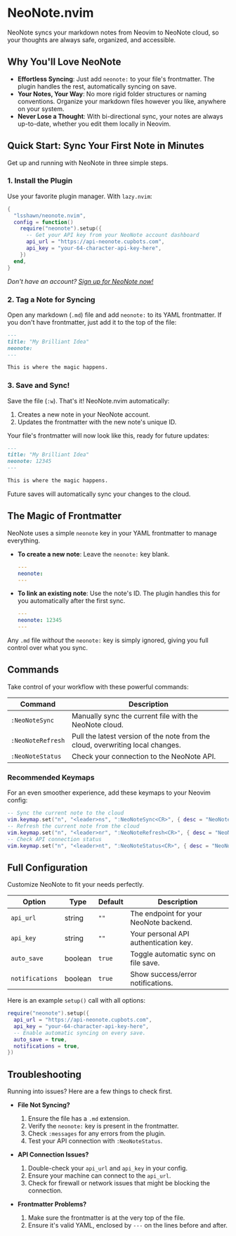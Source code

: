 # NeoNote.nvim

NeoNote syncs your markdown notes from Neovim to NeoNote cloud, so your thoughts are always safe, organized, and accessible.

<!-- Optional: Add a cool GIF of the plugin in action here! -->

## Why You'll Love NeoNote

- **Effortless Syncing**: Just add `neonote:` to your file's frontmatter. The plugin handles the rest, automatically syncing on save.
- **Your Notes, Your Way**: No more rigid folder structures or naming conventions. Organize your markdown files however you like, anywhere on your system.
- **Never Lose a Thought**: With bi-directional sync, your notes are always up-to-date, whether you edit them locally in Neovim.

## Quick Start: Sync Your First Note in Minutes

Get up and running with NeoNote in three simple steps.

### 1. Install the Plugin

Use your favorite plugin manager. With `lazy.nvim`:

```lua
{
  "lsshawn/neonote.nvim",
  config = function()
    require("neonote").setup({
      -- Get your API key from your NeoNote account dashboard
      api_url = "https://api-neonote.cupbots.com",
      api_key = "your-64-character-api-key-here",
    })
  end,
}
```

*Don't have an account? [Sign up for NeoNote now!](https://api-neonote.cupbots.com)*

### 2. Tag a Note for Syncing

Open any markdown (`.md`) file and add `neonote:` to its YAML frontmatter. If you don't have frontmatter, just add it to the top of the file:

```markdown
---
title: "My Brilliant Idea"
neonote:
---

This is where the magic happens.
```

### 3. Save and Sync!

Save the file (`:w`). That's it! NeoNote.nvim automatically:
1. Creates a new note in your NeoNote account.
2. Updates the frontmatter with the new note's unique ID.

Your file's frontmatter will now look like this, ready for future updates:

```markdown
---
title: "My Brilliant Idea"
neonote: 12345
---

This is where the magic happens.
```

Future saves will automatically sync your changes to the cloud.

## The Magic of Frontmatter

NeoNote uses a simple `neonote` key in your YAML frontmatter to manage everything.

- **To create a new note**: Leave the `neonote:` key blank.
  ```yaml
  ---
  neonote:
  ---
  ```
- **To link an existing note**: Use the note's ID. The plugin handles this for you automatically after the first sync.
  ```yaml
  ---
  neonote: 12345
  ---
  ```

Any `.md` file *without* the `neonote:` key is simply ignored, giving you full control over what you sync.

## Commands

Take control of your workflow with these powerful commands:

| Command | Description |
|---------|-------------|
| `:NeoNoteSync` | Manually sync the current file with the NeoNote cloud. |
| `:NeoNoteRefresh` | Pull the latest version of the note from the cloud, overwriting local changes. |
| `:NeoNoteStatus` | Check your connection to the NeoNote API. |

### Recommended Keymaps

For an even smoother experience, add these keymaps to your Neovim config:

```lua
-- Sync the current note to the cloud
vim.keymap.set("n", "<leader>ns", ":NeoNoteSync<CR>", { desc = "NeoNote: Sync note" })
-- Refresh the current note from the cloud
vim.keymap.set("n", "<leader>nr", ":NeoNoteRefresh<CR>", { desc = "NeoNote: Refresh note" })
-- Check API connection status
vim.keymap.set("n", "<leader>nt", ":NeoNoteStatus<CR>", { desc = "NeoNote: API Status" })
```

## Full Configuration

Customize NeoNote to fit your needs perfectly.

| Option | Type | Default | Description |
|--------|------|---------|-------------|
| `api_url` | string | `""` | The endpoint for your NeoNote backend. |
| `api_key` | string | `""` | Your personal API authentication key. |
| `auto_save` | boolean | `true` | Toggle automatic sync on file save. |
| `notifications` | boolean | `true` | Show success/error notifications. |

Here is an example `setup()` call with all options:
```lua
require("neonote").setup({
  api_url = "https://api-neonote.cupbots.com",
  api_key = "your-64-character-api-key-here",
  -- Enable automatic syncing on every save.
  auto_save = true,
  notifications = true,
})
```

## Troubleshooting

Running into issues? Here are a few things to check first.

- **File Not Syncing?**
  1. Ensure the file has a `.md` extension.
  2. Verify the `neonote:` key is present in the frontmatter.
  3. Check `:messages` for any errors from the plugin.
  4. Test your API connection with `:NeoNoteStatus`.

- **API Connection Issues?**
  1. Double-check your `api_url` and `api_key` in your config.
  2. Ensure your machine can connect to the `api_url`.
  3. Check for firewall or network issues that might be blocking the connection.

- **Frontmatter Problems?**
  1. Make sure the frontmatter is at the very top of the file.
  2. Ensure it's valid YAML, enclosed by `---` on the lines before and after.

